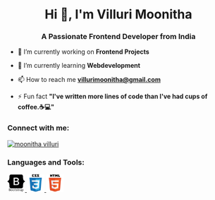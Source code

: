 <h1 align="center">Hi 👋, I'm Villuri Moonitha</h1>
<h3 align="center">A Passionate Frontend Developer from India</h3>

- 🔭 I’m currently working on **Frontend Projects**

- 🌱 I’m currently learning **Webdevelopment**

- 📫 How to reach me **villurimoonitha@gmail.com**

- ⚡ Fun fact **"I've written more lines of code than I've had cups of coffee.☕💻"**

<h3 align="left">Connect with me:</h3>
<p align="left">
<a href="https://linkedin.com/in/moonitha villuri" target="blank"><img align="center" src="https://raw.githubusercontent.com/rahuldkjain/github-profile-readme-generator/master/src/images/icons/Social/linked-in-alt.svg" alt="moonitha villuri" height="30" width="40" /></a>
</p>

<h3 align="left">Languages and Tools:</h3>
<p align="left"> <a href="https://getbootstrap.com" target="_blank" rel="noreferrer"> <img src="https://raw.githubusercontent.com/devicons/devicon/master/icons/bootstrap/bootstrap-plain-wordmark.svg" alt="bootstrap" width="40" height="40"/> </a> <a href="https://www.w3schools.com/css/" target="_blank" rel="noreferrer"> <img src="https://raw.githubusercontent.com/devicons/devicon/master/icons/css3/css3-original-wordmark.svg" alt="css3" width="40" height="40"/> </a> <a href="https://www.w3.org/html/" target="_blank" rel="noreferrer"> <img src="https://raw.githubusercontent.com/devicons/devicon/master/icons/html5/html5-original-wordmark.svg" alt="html5" width="40" height="40"/> </a> </p>


